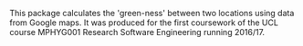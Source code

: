 
This package calculates the 'green-ness' between two locations using data from Google maps. It was produced for the first coursework of the UCL course MPHYG001 Research Software Engineering running 2016/17.